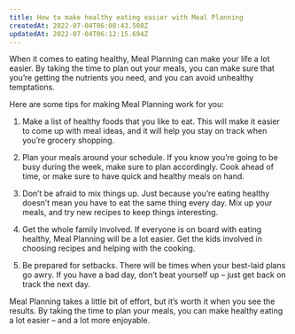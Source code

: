 ```yaml
---
title: How to make healthy eating easier with Meal Planning
createdAt: 2022-07-04T06:08:43.508Z
updatedAt: 2022-07-04T06:12:15.694Z
---
```


When it comes to eating healthy, Meal Planning can make your life a lot easier. By taking the time to plan out your meals, you can make sure that you’re getting the nutrients you need, and you can avoid unhealthy temptations.

Here are some tips for making Meal Planning work for you:

1. Make a list of healthy foods that you like to eat. This will make it easier to come up with meal ideas, and it will help you stay on track when you’re grocery shopping.

2. Plan your meals around your schedule. If you know you’re going to be busy during the week, make sure to plan accordingly. Cook ahead of time, or make sure to have quick and healthy meals on hand.

3. Don’t be afraid to mix things up. Just because you’re eating healthy doesn’t mean you have to eat the same thing every day. Mix up your meals, and try new recipes to keep things interesting.

4. Get the whole family involved. If everyone is on board with eating healthy, Meal Planning will be a lot easier. Get the kids involved in choosing recipes and helping with the cooking.

5. Be prepared for setbacks. There will be times when your best-laid plans go awry. If you have a bad day, don’t beat yourself up – just get back on track the next day.

Meal Planning takes a little bit of effort, but it’s worth it when you see the results. By taking the time to plan your meals, you can make healthy eating a lot easier – and a lot more enjoyable.
